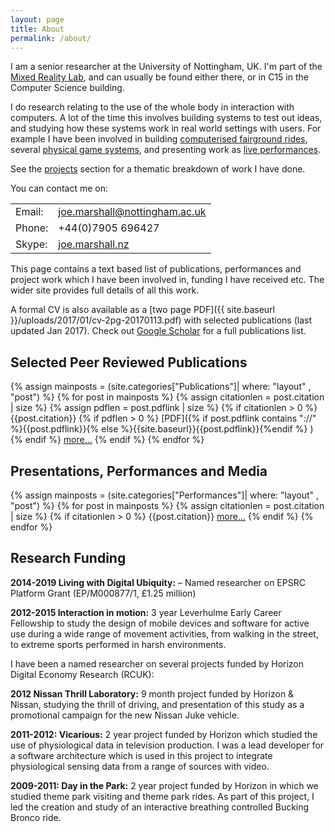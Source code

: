 ```yaml
---
layout: page
title: About
permalink: /about/
---
```


I am a senior researcher at the University of Nottingham, UK. I'm part of the [Mixed Reality Lab](http://www.mrl.nott.ac.uk), and can usually be found either there, or in C15 in the Computer Science building.

I do research relating to the use of the whole body in interaction with computers. A lot of the time this involves building systems to test out ideas, and studying how these systems work in real world settings with users. For example I have been involved in building [computerised fairground rides]({{site.baseurl}}/projects/Rides/index.html), several [physical game systems]({{site.baseurl}}/games/), and presenting work as [live performances]({{site.baseurl}}/performances).

See the [projects]({{site.baseurl}}/projects) section for a thematic breakdown of work I have done.

You can contact me on:
<table border="0">
<tbody>
<tr>
<td>Email:</td>
<td><a href="mailto:joe.marshall@nottingham.ac.uk">joe.marshall@nottingham.ac.uk</a></td>
</tr>
<tr>
<td>Phone:</td>
<td>+44(0)7905 696427</td>
</tr>
<tr>
<td>Skype:</td>
<td><a href="callto://joe.marshall.nz">joe.marshall.nz</a></td>
</tr>
</tbody>
</table>

This page contains a text based list of publications, performances and project work which I have been involved in, funding I have received etc. The wider site provides full details of all this work.

A formal CV is also available as a [two page PDF]({{ site.baseurl }}/uploads/2017/01/cv-2pg-20170113.pdf) with selected publications (last updated Jan 2017). Check out [Google Scholar](https://scholar.google.co.uk/citations?user=2tMhmgIAAAAJ&hl=en&oi=ao) for a full publications list. 


## Selected Peer Reviewed Publications

{% assign mainposts = (site.categories["Publications"]| where: "layout" , "post") %}
{% for post in mainposts %}
{% assign citationlen = post.citation | size %}
{% assign pdflen = post.pdflink | size %}
{% if citationlen > 0 %}
{{post.citation}}
{% if pdflen > 0 %} [PDF]({% if post.pdflink contains "://" %}{{post.pdflink}}{% else %}{{site.baseurl}}{{post.pdflink}}{%endif %} ) {% endif %} [more...]({{site.baseurl}}{{post.url}})
{% endif %}
{% endfor %}

## Presentations, Performances and Media

{% assign mainposts = (site.categories["Performances"]| where: "layout" , "post") %}
{% for post in mainposts %}
{% assign citationlen = post.citation | size %}
{% if citationlen > 0 %}
{{post.citation}} [more...]({{site.baseurl}}{{post.url}})
{% endif %}
{% endfor %}

## Research Funding

**2014-2019 Living with Digital Ubiquity:** – Named researcher on EPSRC Platform Grant (EP/M000877/1, £1.25 million)

**2012-2015 Interaction in motion:** 3 year Leverhulme Early Career Fellowship to study the design of mobile devices and software for active use during a wide range of movement activities, from walking in the street, to extreme sports performed in harsh environments.

I have been a named researcher on several projects funded by Horizon Digital Economy Research (RCUK):

**2012 Nissan Thrill Laboratory:** 9 month project funded by Horizon & Nissan, studying the thrill of driving, and presentation of this study as a promotional campaign for the new Nissan Juke vehicle.

**2011-2012: Vicarious:** 2 year project funded by Horizon which studied the use of physiological data in television production. I was a lead developer for a software architecture which is used in this project to integrate physiological sensing data from a range of sources with video.

**2009-2011: Day in the Park:** 2 year project funded by Horizon in which we studied theme park visiting and theme park rides. As part of this project, I led the creation and study of an interactive breathing controlled Bucking Bronco ride.
